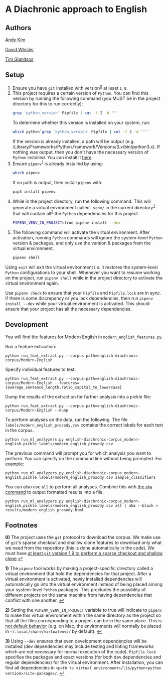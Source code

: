 # A Diachronic approach to English

## Authors

[Andy Kim](https://github.com/andydhkim)

[David Whisler](https://github.com/dwhisler)

[Tim Gianitsos](https://github.com/timgianitsos)

## Setup

1. Ensure you have `git` installed with version<sup id="a0">[0](#f0)</sup> at least `1.9`.
1. This project requires a certain version of `Python`. You can find this version by running the following command (you MUST be in the project directory for this to run correctly):
	```bash
	grep 'python_version' Pipfile | cut -f 2 -d '"'
	```
	To determine whether this version is installed on your system, run:
	```bash
	which python`grep 'python_version' Pipfile | cut -f 2 -d '"'`
	```
	If the version is already installed, a path will be output (e.g. /Library/Frameworks/Python.framework/Versions/3.x/bin/python3.x). If nothing was output, then you don't have the necessary version of `Python` installed. You can install it [here](https://www.python.org/downloads/).
1. Ensure `pipenv`<sup id="a1">[1](#f1)</sup> is already installed by using:
	```bash
	which pipenv
	```
	If no path is output, then install `pipenv` with:
	```bash
	pip3 install pipenv
	```
1. While in the project directory, run the following command. This will generate a virtual environment called `.venv/` in the current directory<sup id="a2">[2](#f2)</sup> that will contain all<sup id="a3">[3](#f3)</sup> the `Python` dependencies for this project.
	```bash
	PIPENV_VENV_IN_PROJECT=true pipenv install --dev
	```
1. The following command will activate the virtual environment. After activation, running `Python` commands will ignore the system-level `Python` version & packages, and only use the version & packages from the virtual environment.
	```bash
	pipenv shell
	```

Using `exit` will exit the virtual environment i.e. it restores the system-level `Python` configurations to your shell. Whenever you want to resume working on the project, run `pipenv shell` while in the project directory to activate the virtual environment again.

Use `pipenv check` to ensure that your `Pipfile` and `Pipfile.lock` are in sync. If there is some discrepancy or you lack dependencies, then run `pipenv install --dev` while your virtual environment is activated. This should ensure that your project has all the necessary dependencies.

## Development

You will find the features for Modern English in `modern_english_features.py`.

Run a feature extraction:
```
python run_feat_extract.py --corpus-path=english-diachronic-corpus/Modern-English
```
Specify individual features to test:
```
python run_feat_extract.py --corpus-path=english-diachronic-corpus/Modern-English --features={average_sentence_length,ratio_capital_to_lowercase}
```
Dump the results of the extraction for further analysis into a pickle file:
```
python run_feat_extract.py --corpus-path=english-diachronic-corpus/Modern-English --dump
```
To perform analyses on the data, run the following. The file `labels/modern_english_prosody.csv` contains the correct labels for each text in the corpus.
```
python run_ml_analyzers.py english-diachronic-corpus_modern-english.pickle labels/modern_english_prosody.csv
```
The previous command will prompt you for which analysis you want to perform. You can specify on the command line without being prompted. For example:
```
python run_ml_analyzers.py english-diachronic-corpus_modern-english.pickle labels/modern_english_prosody.csv sample_classifiers
```
You can also use `all` to perform all analyses. Combine this with [the `aha` command](https://github.com/theZiz/aha) to output formatted results into a file.
```
python run_ml_analyzers.py english-diachronic-corpus_modern-english.pickle labels/modern_english_prosody.csv all | aha --black > results/modern_english_prosody.html
```

## Footnotes

<b id="f0">0)</b> The project uses the `git` protocol to download the corpus. We make use of `git`'s sparse checkout and shallow clone features to download only what we need from the repository (this is done automatically in the code). We must have [at least `git` version 1.9 to perform a sparse checkout and shallow clone](https://stackoverflow.com/a/28039894/7102572).[↩](#a0)

<b id="f1">1)</b> The `pipenv` tool works by making a project-specific directory called a virtual environment that hold the dependencies for that project. After a virtual environment is activated, newly installed dependencies will automatically go into the virtual environment instead of being placed among your system-level `Python` packages. This precludes the possiblity of different projects on the same machine from having dependencies that conflict with one another. [↩](#a1)

<b id="f2">2)</b> Setting the `PIPENV_VENV_IN_PROJECT` variable to true will indicate to `pipenv` to make this virtual environment within the same directory as the project so that all the files corresponding to a project can be in the same place. This is [not default behavior](https://github.com/pypa/pipenv/issues/1382) (e.g. on Mac, the environments will normally be placed in `~/.local/share/virtualenvs/` by default). [↩](#a2)

<b id="f3">3)</b> Using `--dev` ensures that even development dependencies will be installed (dev dependencies may include testing and linting frameworks which are not necessary for normal execution of the code). `Pipfile.lock` specifies the packages and exact versions (for both dev dependencies and regular dependencies) for the virtual environment. After installation, you can find all dependencies in `<path to virtual environment>/lib/python<python version>/site-packages/`. [↩](#a3)
